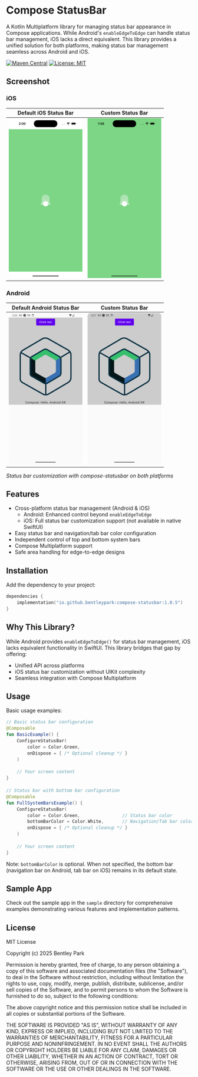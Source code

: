 # Compose StatusBar

A Kotlin Multiplatform library for managing status bar appearance in Compose applications. While
Android's `enableEdgeToEdge` can handle status bar management, iOS lacks a direct equivalent. This
library provides a unified solution for both platforms, making status bar management seamless across
Android and iOS.

[![Maven Central](https://img.shields.io/maven-central/v/io.github.bentleypark/compose-statusbar.svg?label=Maven%20Central)](https://central.sonatype.com/artifact/io.github.bentleypark/compose-statusbar)
[![License: MIT](https://img.shields.io/badge/License-MIT-yellow.svg)](https://opensource.org/licenses/MIT)

## Screenshot

### iOS

| Default iOS Status Bar                                                            | Custom Status Bar                                                               |
|-----------------------------------------------------------------------------------|---------------------------------------------------------------------------------|
| <img src="screenshots/ios_default.png" alt="iOS Default Status Bar" width="200"/> | <img src="screenshots/ios_custom.png" alt="iOS Custom Status Bar" width="200"/> |

### Android

| Default Android Status Bar                                                                | Custom Status Bar                                                                       |
|-------------------------------------------------------------------------------------------|-----------------------------------------------------------------------------------------|
| <img src="screenshots/android_default.png" alt="Android Default Status Bar" width="200"/> | <img src="screenshots/android_custom.png" alt="Android Custom Status Bar" width="200"/> |

*Status bar customization with compose-statusbar on both platforms*

## Features

- Cross-platform status bar management (Android & iOS)
    - Android: Enhanced control beyond `enableEdgeToEdge`
    - iOS: Full status bar customization support (not available in native SwiftUI)
- Easy status bar and navigation/tab bar color configuration
- Independent control of top and bottom system bars
- Compose Multiplatform support
- Safe area handling for edge-to-edge designs

## Installation

Add the dependency to your project:

```kotlin
dependencies {
    implementation("io.github.bentleypark:compose-statusbar:1.0.5")
}
```

## Why This Library?

While Android provides `enableEdgeToEdge()` for status bar management, iOS lacks equivalent
functionality in SwiftUI. This library bridges that gap by offering:

- Unified API across platforms
- iOS status bar customization without UIKit complexity
- Seamless integration with Compose Multiplatform

## Usage

Basic usage examples:

```kotlin
// Basic status bar configuration
@Composable
fun BasicExample() {
    ConfigureStatusBar(
        color = Color.Green,
        onDispose = { /* Optional cleanup */ }
    )

    // Your screen content
}

// Status bar with bottom bar configuration
@Composable
fun FullSystemBarsExample() {
    ConfigureStatusBar(
        color = Color.Green,                // Status bar color
        bottomBarColor = Color.White,       // Navigation/Tab bar color
        onDispose = { /* Optional cleanup */ }
    )

    // Your screen content
}
```

Note: `bottomBarColor` is optional. When not specified, the bottom bar (navigation bar on Android,
tab bar on iOS) remains in its default state.

## Sample App

Check out the sample app in the `sample` directory for comprehensive examples demonstrating various
features and implementation patterns.

## License

MIT License

Copyright (c) 2025 Bentley Park

Permission is hereby granted, free of charge, to any person obtaining a copy
of this software and associated documentation files (the "Software"), to deal
in the Software without restriction, including without limitation the rights
to use, copy, modify, merge, publish, distribute, sublicense, and/or sell
copies of the Software, and to permit persons to whom the Software is
furnished to do so, subject to the following conditions:

The above copyright notice and this permission notice shall be included in all
copies or substantial portions of the Software.

THE SOFTWARE IS PROVIDED "AS IS", WITHOUT WARRANTY OF ANY KIND, EXPRESS OR
IMPLIED, INCLUDING BUT NOT LIMITED TO THE WARRANTIES OF MERCHANTABILITY,
FITNESS FOR A PARTICULAR PURPOSE AND NONINFRINGEMENT. IN NO EVENT SHALL THE
AUTHORS OR COPYRIGHT HOLDERS BE LIABLE FOR ANY CLAIM, DAMAGES OR OTHER
LIABILITY, WHETHER IN AN ACTION OF CONTRACT, TORT OR OTHERWISE, ARISING FROM,
OUT OF OR IN CONNECTION WITH THE SOFTWARE OR THE USE OR OTHER DEALINGS IN THE
SOFTWARE.